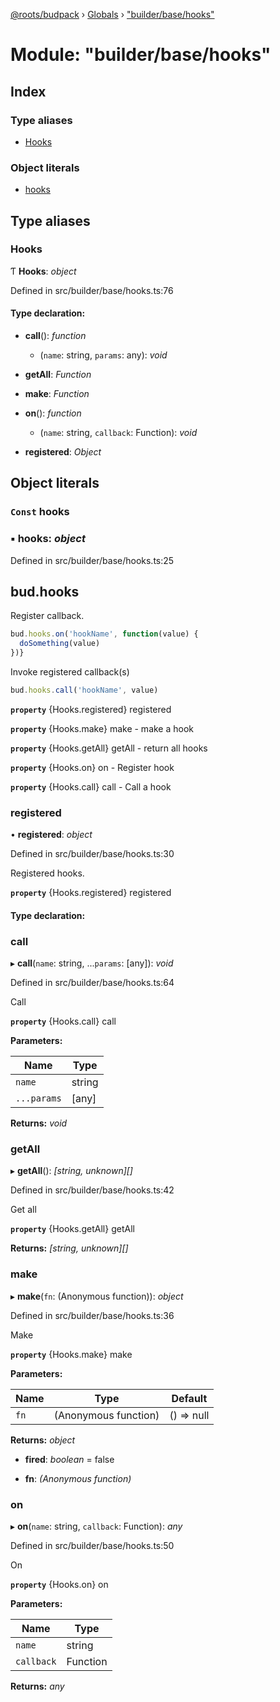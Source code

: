[@roots/budpack](../README.md) › [Globals](../globals.md) › ["builder/base/hooks"](_builder_base_hooks_.md)

# Module: "builder/base/hooks"

## Index

### Type aliases

* [Hooks](_builder_base_hooks_.md#hooks)

### Object literals

* [hooks](_builder_base_hooks_.md#const-hooks)

## Type aliases

###  Hooks

Ƭ **Hooks**: *object*

Defined in src/builder/base/hooks.ts:76

#### Type declaration:

* **call**(): *function*

  * (`name`: string, `params`: any): *void*

* **getAll**: *Function*

* **make**: *Function*

* **on**(): *function*

  * (`name`: string, `callback`: Function): *void*

* **registered**: *Object*

## Object literals

### `Const` hooks

### ▪ **hooks**: *object*

Defined in src/builder/base/hooks.ts:25

## bud.hooks

Register callback.

```js
bud.hooks.on('hookName', function(value) {
  doSomething(value)
})}
```

Invoke registered callback(s)

```js
bud.hooks.call('hookName', value)
```

**`property`** {Hooks.registered} registered

**`property`** {Hooks.make} make - make a hook

**`property`** {Hooks.getAll} getAll - return all hooks

**`property`** {Hooks.on} on - Register hook

**`property`** {Hooks.call} call - Call a hook

###  registered

• **registered**: *object*

Defined in src/builder/base/hooks.ts:30

Registered hooks.

**`property`** {Hooks.registered} registered

#### Type declaration:

###  call

▸ **call**(`name`: string, ...`params`: [any]): *void*

Defined in src/builder/base/hooks.ts:64

Call

**`property`** {Hooks.call} call

**Parameters:**

Name | Type |
------ | ------ |
`name` | string |
`...params` | [any] |

**Returns:** *void*

###  getAll

▸ **getAll**(): *[string, unknown][]*

Defined in src/builder/base/hooks.ts:42

Get all

**`property`** {Hooks.getAll} getAll

**Returns:** *[string, unknown][]*

###  make

▸ **make**(`fn`: (Anonymous function)): *object*

Defined in src/builder/base/hooks.ts:36

Make

**`property`** {Hooks.make} make

**Parameters:**

Name | Type | Default |
------ | ------ | ------ |
`fn` | (Anonymous function) | () => null |

**Returns:** *object*

* **fired**: *boolean* = false

* **fn**: *(Anonymous function)*

###  on

▸ **on**(`name`: string, `callback`: Function): *any*

Defined in src/builder/base/hooks.ts:50

On

**`property`** {Hooks.on} on

**Parameters:**

Name | Type |
------ | ------ |
`name` | string |
`callback` | Function |

**Returns:** *any*
